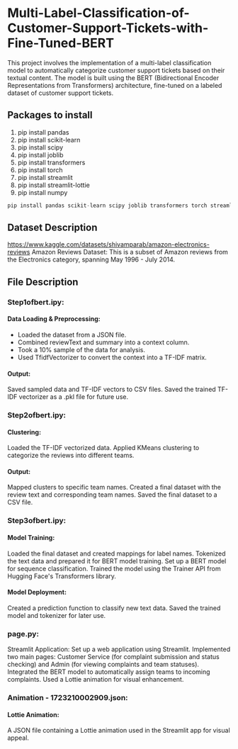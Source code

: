 # Multi-Label-Classification-of-Customer-Support-Tickets-with-Fine-Tuned-BERT
This project involves the implementation of a multi-label classification model to automatically categorize customer support tickets based on their textual content. The model is built using the BERT (Bidirectional Encoder Representations from Transformers) architecture, fine-tuned on a labeled dataset of customer support tickets.
## Packages to install
1. pip install pandas
2. pip install scikit-learn
3. pip install scipy
4. pip install joblib
5. pip install transformers
6. pip install torch
7. pip install streamlit
8. pip install streamlit-lottie
9. pip install numpy
```python
pip install pandas scikit-learn scipy joblib transformers torch streamlit streamlit-lottie numpy
```
## Dataset Description
https://www.kaggle.com/datasets/shivamparab/amazon-electronics-reviews
Amazon Reviews Dataset: This is a subset of Amazon reviews from the Electronics category, spanning May 1996 - July 2014.
## File Description
### Step1ofbert.ipy:
#### Data Loading & Preprocessing:
* Loaded the dataset from a JSON file.
* Combined reviewText and summary into a context column.
* Took a 10% sample of the data for analysis.
* Used TfidfVectorizer to convert the context into a TF-IDF matrix.
#### Output:
Saved sampled data and TF-IDF vectors to CSV files.
Saved the trained TF-IDF vectorizer as a .pkl file for future use.
### Step2ofbert.ipy:
#### Clustering:
Loaded the TF-IDF vectorized data.
Applied KMeans clustering to categorize the reviews into different teams.
#### Output:
Mapped clusters to specific team names.
Created a final dataset with the review text and corresponding team names.
Saved the final dataset to a CSV file.
### Step3ofbert.ipy:
#### Model Training:
Loaded the final dataset and created mappings for label names.
Tokenized the text data and prepared it for BERT model training.
Set up a BERT model for sequence classification.
Trained the model using the Trainer API from Hugging Face's Transformers library.
#### Model Deployment:
Created a prediction function to classify new text data.
Saved the trained model and tokenizer for later use.
### page.py:
Streamlit Application:
Set up a web application using Streamlit.
Implemented two main pages: Customer Service (for complaint submission and status checking) and Admin (for viewing complaints and team statuses).
Integrated the BERT model to automatically assign teams to incoming complaints.
Used a Lottie animation for visual enhancement.
### Animation - 1723210002909.json:
#### Lottie Animation:
A JSON file containing a Lottie animation used in the Streamlit app for visual appeal.
